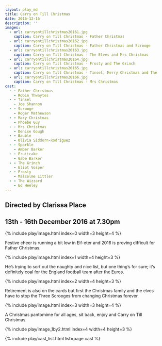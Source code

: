 ```yaml
---
layout: play_md
title: Carry on Till Christmas
date: 2016-12-16
description: ''
images:
  - url: carryontillchristmas20161.jpg
    caption: Carry on Till Christmas - Father Christmas
  - url: carryontillchristmas20162.jpg
    caption: Carry on Till Christmas - Father Christmas and Scrooge
  - url: carryontillchristmas20163.jpg
    caption: Carry on Till Christmas - The Elves and Mrs Christmas
  - url: carryontillchristmas20164.jpg
    caption: Carry on Till Christmas - Frosty and The Grinch
  - url: carryontillchristmas20165.jpg
    caption: Carry on Till Christmas - Tinsel, Merry Christmas and The Wizzard
  - url: carryontillchristmas20166.jpg
    caption: Carry on Till Christmas - Mrs Christmas
cast:
  - - Father Christmas
    - Robin Thwaytes
  - - Tinsel
    - Joe Shannon
  - - Scrooge
    - Roger Mathewson
  - - Mary Christmas
    - Phoebe Guy
  - - Mrs Christmas
    - Denise Gough
  - - Bauble
    - Olivia Siddorn-Rodriguez
  - - Sparkle
    - Amber Barker
  - - Fruitcake
    - Gabe Barker
  - - The Grinch
    - Eliot Vosper
  - - Frosty
    - Malcolme Littler
  - - The Wizzard
    - Ed Heeley
---
```


## Directed by Clarissa Place

## 13th - 16th December 2016 at 7.30pm

{% include play/image.html index=0 width=3 height=4 %}

Festive cheer is running a bit low in Elf-eter and 2016 is proving difficult for Father Christmas.

{% include play/image.html index=1 width=4 height=3 %}

He’s trying to sort out the naughty and nice list, but one thing’s for sure; it’s definitely coal for the England football team after the Euros.

{% include play/image.html index=2 width=4 height=3 %}

Retirement is also on the cards but first the Christmas family and the elves have to stop the Three Scrooges from changing Christmas forever.

{% include play/image.html index=3 width=3 height=4 %}

A Christmas pantomime for all ages, sit back, enjoy and Carry on Till Christmas.

{% include play/image_1by2.html index=4 width=4 height=3 %}

{% include play/cast_list.html list=page.cast %}
